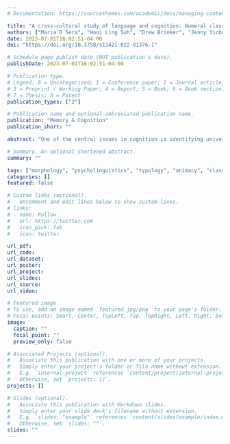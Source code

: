 ```yaml
---
# Documentation: https://sourcethemes.com/academic/docs/managing-content/

title: "A cross-cultural study of language and cognition: Numeral classifiers and solid object categorization"
authors: ["Maria D Sera", "Hooi Ling Soh", "Drew Brinker", "Jenny Yichun Kuo", "Judith W Fuller", admin, "James Stevens", "Ruxue Shao", "Chris Batteen", "Dingcheng Li", "Nobuko Davis", "Wenting Cai"]
date: 2023-07-01T16:02:51-04:00
doi: "https://doi.org/10.3758/s13421-022-01376-1"

# Schedule page publish date (NOT publication's date).
publishDate: 2023-07-01T16:02:51-04:00

# Publication type.
# Legend: 0 = Uncategorized; 1 = Conference paper; 2 = Journal article;
# 3 = Preprint / Working Paper; 4 = Report; 5 = Book; 6 = Book section;
# 7 = Thesis; 8 = Patent
publication_types: ["2"]

# Publication name and optional abbreviated publication name.
publication: "Memory & Cognition"
publication_short: ""

abstract: "One of the central issues in cognition is identifying universal and culturally specific patterns of thought. In this study, we examined how one aspect of culture, a linguistic part of speech known as classifiers, are related to categorization of solid objects. In Experiment 1, we used a numeral classifier elicitation task to examine the classifiers used by speakers of Hmong, Japanese, and Mandarin Chinese (N = 34) with 135 nouns that referred to solid objects. In Experiment 2, adult speakers of English, Japanese, Mandarin Chinese, and Hmong (N = 64) rated the similarity of 39 pictured objects that depicted a subset of the nouns. All groups classified the objects into *natural kinds and artifacts*, with the category of *humans* anchoring both divisions. The main difference that emerged from the study was that speakers of Japanese and English rated *humans* and *animals* as more similar to each other than Hmong speakers; Mandarin speakers’ ratings of the similarity between *humans* and *animals* fell in between those of Hmong and English speakers. However, the pattern of categorization of *humans* and *animals* found among speakers of the classifier languages contradicted their patterns of classifier use. The findings help to tease apart the effects of language from other cultural factors that impact cognition."

# Summary. An optional shortened abstract.
summary: ""

tags: ["morphology", "psycholinguistics", "typology", "animacy", "classifiers", "Hmong","Japanese","cateogrization","Mandarin Chinese"]
categories: []
featured: false

# Custom links (optional).
#   Uncomment and edit lines below to show custom links.
# links:
# - name: Follow
#   url: https://twitter.com
#   icon_pack: fab
#   icon: twitter

url_pdf:
url_code:
url_dataset:
url_poster:
url_project:
url_slides:
url_source:
url_video:

# Featured image
# To use, add an image named `featured.jpg/png` to your page's folder. 
# Focal points: Smart, Center, TopLeft, Top, TopRight, Left, Right, BottomLeft, Bottom, BottomRight.
image:
  caption: ""
  focal_point: ""
  preview_only: false

# Associated Projects (optional).
#   Associate this publication with one or more of your projects.
#   Simply enter your project's folder or file name without extension.
#   E.g. `internal-project` references `content/project/internal-project/index.md`.
#   Otherwise, set `projects: []`.
projects: []

# Slides (optional).
#   Associate this publication with Markdown slides.
#   Simply enter your slide deck's filename without extension.
#   E.g. `slides: "example"` references `content/slides/example/index.md`.
#   Otherwise, set `slides: ""`.
slides: ""
---
```

